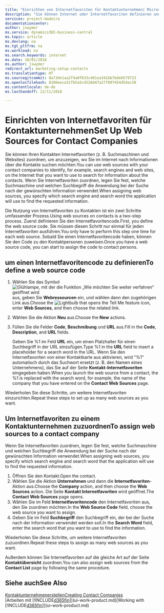 ```yaml
---
title: "Einrichten von Internetfavoriten für Kontaktunternehmen| Microsoft Docs"
description: "Sie können Internet oder Internetfavoriten definieren und diese einem Kontaktunternehmen zuordnen, die Ihnen helfen, zu identifizieren, wie Sie nach Informationen über die Kontakte suchen möchten."
services: project-madeira
documentationcenter: 
author: jswymer
ms.service: dynamics365-business-central
ms.topic: article
ms.devlang: na
ms.tgt_pltfrm: na
ms.workload: na
ms.search.keywords: internet
ms.date: 10/01/2018
ms.author: jswymer
redirect_url: marketing-setup-contacts
ms.translationtype: HT
ms.sourcegitcommit: 8a73de1aa2f4a0f633c401ea341bb7bde6579723
ms.openlocfilehash: 8106eeca31fb5a5c4528d47a27f897454d5dac58
ms.contentlocale: de-de
ms.lasthandoff: 12/11/2018

---
```

# <a name="set-up-web-sources-for-contact-companies"></a><span data-ttu-id="fc53f-103">Einrichten von Internetfavoriten für Kontaktunternehmen</span><span class="sxs-lookup"><span data-stu-id="fc53f-103">Set Up Web Sources for Contact Companies</span></span>
<span data-ttu-id="fc53f-104">Sie können Ihren Kontakten Internetfavoriten (z. B. Suchmaschinen und Websites) zuordnen, um anzuzeigen, wo Sie im Internet nach Informationen über die Kontakte suchen möchten.</span><span class="sxs-lookup"><span data-stu-id="fc53f-104">You can use web sources with your contact companies to identify, for example, search engines and web sites, on the Internet that you want to use to search for information about the contacts.</span></span> <span data-ttu-id="fc53f-105">Wenn Sie Internetfavoriten zuordnen, legen Sie fest, welche Suchmaschine und welchen Suchbegriff die Anwendung bei der Suche nach der gewünschten Information verwendet.</span><span class="sxs-lookup"><span data-stu-id="fc53f-105">When assigning web sources, you specify which search engine and search word the application will use to find the requested information.</span></span>

<span data-ttu-id="fc53f-106">Die Nutzung von Internetfavoriten zu Kontakten ist ein zwei Schritte umfassender Prozess.</span><span class="sxs-lookup"><span data-stu-id="fc53f-106">Using web sources on contacts is a two-step process.</span></span> <span data-ttu-id="fc53f-107">Zuerst definieren Sie den Internetfavoritencode.</span><span class="sxs-lookup"><span data-stu-id="fc53f-107">First, you define the web source code.</span></span> <span data-ttu-id="fc53f-108">Sie müssen diesen Schritt nur einmal für jeden Internetfavoriten ausführen.</span><span class="sxs-lookup"><span data-stu-id="fc53f-108">You only have to perform this step one time for each web source.</span></span> <span data-ttu-id="fc53f-109">Sobald Sie einen Internetfavoritencode haben, können Sie den Code zu den Kontaktpersonen zuweisen.</span><span class="sxs-lookup"><span data-stu-id="fc53f-109">Once you have a web source code, you can start to assign the code to contact persons.</span></span>

## <a name="to-define-a-web-source-code"></a><span data-ttu-id="fc53f-110">um einen Internetfavoritencode zu definieren</span><span class="sxs-lookup"><span data-stu-id="fc53f-110">To define a web source code</span></span>
1. <span data-ttu-id="fc53f-111">Wählen Sie das Symbol ![Glühlampe, mit der die Funktion „Wie möchten Sie weiter verfahren“ geöffnet wird](media/ui-search/search_small.png "Wie möchten Sie weiter verfahren?") aus, geben Sie **Webressourcen** ein, und wählen dann den zugehörigen Link aus.</span><span class="sxs-lookup"><span data-stu-id="fc53f-111">Choose the ![Lightbulb that opens the Tell Me feature](media/ui-search/search_small.png "Tell me what you want to do") icon, enter **Web Sources**, and then choose the related link.</span></span>
2. <span data-ttu-id="fc53f-112">Wählen Sie die Aktion **Neu** aus.</span><span class="sxs-lookup"><span data-stu-id="fc53f-112">Choose the **New** actions.</span></span>
3. <span data-ttu-id="fc53f-113">Füllen Sie die Felder **Code**, **Beschreibung** und **URL** aus.</span><span class="sxs-lookup"><span data-stu-id="fc53f-113">Fill in the **Code**, **Description**, and **URL** fields.</span></span>

    <span data-ttu-id="fc53f-114">Geben Sie %1 im Feld **URL** ein, um einen Platzhalter für einen Suchbegriff in der URL einzufügen.</span><span class="sxs-lookup"><span data-stu-id="fc53f-114">Type %1 in the **URL** field to insert a placeholder for a search word in the URL.</span></span> <span data-ttu-id="fc53f-115">Wenn Sie den Internetfavoriten von einer Kontaktkarte aus aktivieren, wird "%1" automatisch durch das Suchwort ersetzt (z. B. den Namen eines Unternehmens), das Sie auf der Seite **Kontakt-Internetfavoriten** eingegeben haben.</span><span class="sxs-lookup"><span data-stu-id="fc53f-115">When you launch the web source from a contact, the %1 is replaced with the search word, for example, the name of the company that you have entered on the **Contact Web Sources** page.</span></span>

<span data-ttu-id="fc53f-116">Wiederholen Sie diese Schritte, um weitere Internetfavoriten einzurichten.</span><span class="sxs-lookup"><span data-stu-id="fc53f-116">Repeat these steps to set up as many web sources as you want.</span></span>

## <a name="to-assign-web-sources-to-a-contact-company"></a><span data-ttu-id="fc53f-117">Um Internetfavoriten zu einem Kontaktunternehmen zuzuordnen</span><span class="sxs-lookup"><span data-stu-id="fc53f-117">To assign web sources to a contact company</span></span>
<span data-ttu-id="fc53f-118">Wenn Sie Internetfavoriten zuordnen, legen Sie fest, welche Suchmaschine und welchen Suchbegriff die Anwendung bei der Suche nach der gewünschten Information verwendet.</span><span class="sxs-lookup"><span data-stu-id="fc53f-118">When assigning web sources, you specify which search engine and search word that the application will use to find the requested information.</span></span>

1. <span data-ttu-id="fc53f-119">Öffnen Sie den Kontakt.</span><span class="sxs-lookup"><span data-stu-id="fc53f-119">Open the contact.</span></span>
2. <span data-ttu-id="fc53f-120">Wählen Sie die Aktion **Unternehmen** und dann die **Internetfavoriten**-Aktion aus.</span><span class="sxs-lookup"><span data-stu-id="fc53f-120">Choose the **Company** action, and then choose the **Web Sources** action.</span></span> <span data-ttu-id="fc53f-121">Die Seite **Kontakt Internetfavoriten** wird geöffnet.</span><span class="sxs-lookup"><span data-stu-id="fc53f-121">The **Contact Web Sources** page opens.</span></span>
3. <span data-ttu-id="fc53f-122">Wählen Sie im Feld **Internetfavoritencode** den Internetfavoriten aus, den Sie zuordnen möchten.</span><span class="sxs-lookup"><span data-stu-id="fc53f-122">In the **Web Source Code** field, choose the web source you want to assign.</span></span>
4. <span data-ttu-id="fc53f-123">Geben Sie im Feld **Suchbegriff** den Suchbegriff ein, der bei der Suche nach der Information verwendet werden soll.</span><span class="sxs-lookup"><span data-stu-id="fc53f-123">In the **Search Word** field, enter the search word that you want to use to find the information.</span></span>

<span data-ttu-id="fc53f-124">Wiederholen Sie diese Schritte, um weitere Internetfavoriten zuzuordnen.</span><span class="sxs-lookup"><span data-stu-id="fc53f-124">Repeat these steps to assign as many web sources as you want.</span></span>

<span data-ttu-id="fc53f-125">Außerdem können Sie Internetfavoriten auf die gleiche Art auf der Seite **Kontaktübersicht** zuordnen.</span><span class="sxs-lookup"><span data-stu-id="fc53f-125">You can also assign web sources from the **Contact List** page by following the same procedure.</span></span>

## <a name="see-also"></a><span data-ttu-id="fc53f-126">Siehe auch</span><span class="sxs-lookup"><span data-stu-id="fc53f-126">See Also</span></span>
[<span data-ttu-id="fc53f-127">Kontaktunternehmenerstellen</span><span class="sxs-lookup"><span data-stu-id="fc53f-127">Creating Contact Companies</span></span>](marketing-create-contact-companies.md)  
<span data-ttu-id="fc53f-128">[Arbeiten mit [!INCLUDE[d365fin](includes/d365fin_md.md)]](ui-work-product.md)</span><span class="sxs-lookup"><span data-stu-id="fc53f-128">[Working with [!INCLUDE[d365fin](includes/d365fin_md.md)]](ui-work-product.md)</span></span>

